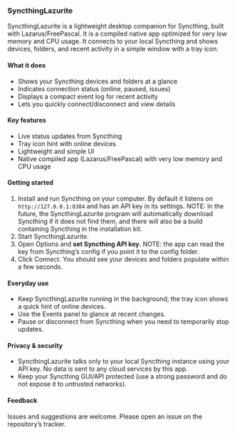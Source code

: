 ### SyncthingLazurite

SyncthingLazurite is a lightweight desktop companion for Syncthing, built with Lazarus/FreePascal. It is a compiled native app optimized for very low memory and CPU usage. It connects to your local Syncthing and shows devices, folders, and recent activity in a simple window with a tray icon.

#### What it does
 - Shows your Syncthing devices and folders at a glance
 - Indicates connection status (online, paused, issues)
 - Displays a compact event log for recent activity
 - Lets you quickly connect/disconnect and view details

#### Key features
 - Live status updates from Syncthing
 - Tray icon hint with online devices
 - Lightweight and simple UI
 - Native compiled app (Lazarus/FreePascal) with very low memory and CPU usage

#### Getting started
1. Install and run Syncthing on your computer. By default it listens on `http://127.0.0.1:8384` and has an API key in its settings.
   NOTE:
   In the future, the SyncthingLazurite program will automatically download Syncthing if it does not find them, and there will also be a build containing Syncthing in the installation kit.
2. Start SyncthingLazurite.
3. Open Options and **set Syncthing API key**.
   NOTE: the app can read the key from Syncthing’s config if you point it to the config folder.
4. Click Connect. You should see your devices and folders populate within a few seconds.

#### Everyday use
 - Keep SyncthingLazurite running in the background; the tray icon shows a quick hint of online devices.
 - Use the Events panel to glance at recent changes.
 - Pause or disconnect from Syncthing when you need to temporarily stop updates.

#### Privacy & security
 - SyncthingLazurite talks only to your local Syncthing instance using your API key. No data is sent to any cloud services by this app.
 - Keep your Syncthing GUI/API protected (use a strong password and do not expose it to untrusted networks).

#### Feedback
Issues and suggestions are welcome. Please open an issue on the repository’s tracker.

